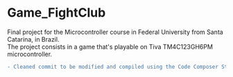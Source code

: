 # Game_FightClub

Final project for the Microcontroller course in Federal University from Santa Catarina, in Brazil.  
The project consists in a game that's playable on Tiva TM4C123GH6PM microcontroller.

```diff
- Cleaned commit to be modified and compiled using the Code Composer Studio by Texas Industries.
```
